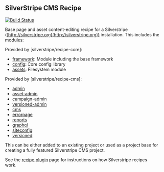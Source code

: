 ## SilverStripe CMS Recipe

[![Build Status](https://travis-ci.org/silverstripe/recipe-cms.svg?branch=4)](https://travis-ci.org/silverstripe/recipe-cms)

Base page and asset content-editing recipe for a Silverstripe ([http://silverstripe.org](http://silverstripe.org))
installation. This includes the modules:

Provided by [silverstripe/recipe-core]:

 * [framework](http://github.com/silverstripe/silverstripe-framework): Module including the base framework
 * [config](https://github.com/silverstripe/silverstripe-config): Core config library
 * [assets](http://github.com/silverstripe/silverstripe-assets): Filesystem module

Provided by [silverstripe/recipe-cms]:

 * [admin](http://github.com/silverstripe/silverstripe-admin)
 * [asset-admin](http://github.com/silverstripe/silverstripe-asset-admin)
 * [campaign-admin](http://github.com/silverstripe/silverstripe-campaign-admin)
 * [versioned-admin](http://github.com/silverstripe/silverstripe-versioned-admin)
 * [cms](http://github.com/silverstripe/silverstripe-cms)
 * [errorpage](http://github.com/silverstripe/silverstripe-errorpage)
 * [reports](http://github.com/silverstripe/silverstripe-reports)
 * [graphql](http://github.com/silverstripe/silverstripe-graphql)
 * [siteconfig](http://github.com/silverstripe/silverstripe-siteconfig)
 * [versioned](http://github.com/silverstripe/silverstripe-versioned)

This can be either added to an existing project or used as a project base for creating a
fully featured Silverstripe CMS project.

See the [recipe plugin](https://github.com/silverstripe/recipe-plugin) page for instructions on how
Silverstripe recipes work.
